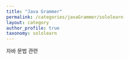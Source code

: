 ```yaml
---
title: "Java Grammer"
permalink: /categories/javaGrammer/sololearn
layout: category
author_profile: true
taxonomy: sololearn
---
```


자바 문법 관련


